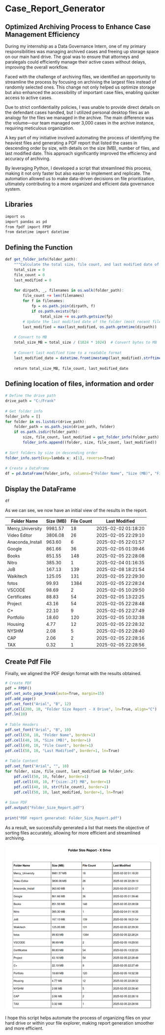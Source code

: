 # Case_Report_Generator
## Optimized Archiving Process to Enhance Case Management Efficiency

During my internship as a Data Governance Intern, one of my primary responsibilities was managing archived cases and freeing up storage space on our main hard drive. The goal was to ensure that attorneys and paralegals could efficiently manage their active cases without delays, improving the overall workflow.

Faced with the challenge of archiving files, we identified an opportunity to streamline the process by focusing on archiving the largest files instead of randomly selected ones. This change not only helped us optimize storage but also enhanced the accessibility of important case files, enabling quicker access to active cases.

Due to strict confidentiality policies, I was unable to provide direct details on the defendant cases handled, but I utilized personal desktop files as an analogy for the files we managed in the archive. The main difference was the volume—our team managed over 3,000 cases in the archive instance, requiring meticulous organization.

A key part of my initiative involved automating the process of identifying the heaviest files and generating a PDF report that listed the cases in descending order by size, with details on the size (MB), number of files, and last modified date. This approach significantly improved the efficiency and accuracy of archiving.

By leveraging Python, I developed a script that streamlined this process, making it not only faster but also easier to implement and replicate. The automation allowed us to make data-driven decisions on file prioritization, ultimately contributing to a more organized and efficient data governance system.

## Libraries
```r
import os
import pandas as pd
from fpdf import FPDF
from datetime import datetime
```
## Defining the Function
```r
def get_folder_info(folder_path):
    """Calculate the total size, file count, and last modified date of a folder."""
    total_size = 0
    file_count = 0
    last_modified = 0
    
    for dirpath, _, filenames in os.walk(folder_path):
        file_count += len(filenames)
        for f in filenames:
            fp = os.path.join(dirpath, f)
            if os.path.exists(fp):
                total_size += os.path.getsize(fp)
        # Update the last modified date of the folder (most recent file modification)
        last_modified = max(last_modified, os.path.getmtime(dirpath))
    
    # Convert to MB
    total_size_MB = total_size / (1024 * 1024)  # Convert bytes to MB
    
    # Convert last modified time to a readable format
    last_modified_date = datetime.fromtimestamp(last_modified).strftime('%Y-%m-%d %H:%M:%S')
    
    return total_size_MB, file_count, last_modified_date
```
## Defining location of files, information and order
```r
# Define the drive path
drive_path = "C:/Frank"

# Get folder info
folder_info = []
for folder in os.listdir(drive_path):
    folder_path = os.path.join(drive_path, folder)
    if os.path.isdir(folder_path):
        size, file_count, last_modified = get_folder_info(folder_path)
        folder_info.append((folder, size, file_count, last_modified))

# Sort folders by size in descending order
folder_info.sort(key=lambda x: x[1], reverse=True)

# Create a DataFrame
df = pd.DataFrame(folder_info, columns=["Folder Name", "Size (MB)", "File Count", "Last Modified"])
```
## Display the DataFrame
```r
df
```
As we can see, we now have an initial view of the results in the report.

| Folder Name        | Size (MB)  | File Count | Last Modified          |
|--------------------|------------|------------|------------------------|
| Mercy_University   | 9981.57    | 18         | 2025-02-02 01:18:20    |
| Video Editor       | 3806.08    | 26         | 2025-02-05 22:29:10    |
| Anaconda_Install   | 963.60     | 6          | 2025-02-05 22:01:57    |
| Google             | 861.66     | 36         | 2025-02-05 01:39:46    |
| Books              | 851.55     | 148        | 2025-02-05 22:28:08    |
| Nitro              | 385.30     | 1          | 2025-02-04 01:16:35    |
| JoB                | 167.13     | 139        | 2025-02-08 18:21:54    |
| Waikitech          | 125.05     | 131        | 2025-02-05 22:29:30    |
| fotos              | 99.93      | 1384       | 2025-02-05 22:28:24    |
| VSCODE             | 98.69      | 2          | 2025-02-05 10:29:50    |
| Certificates       | 88.83      | 54         | 2025-02-05 13:22:25    |
| Project            | 43.16      | 54         | 2025-02-05 22:28:48    |
| C+                 | 22.10      | 9          | 2025-02-05 22:27:49    |
| Portfolio          | 18.60      | 120        | 2025-02-05 10:32:38    |
| Housing            | 4.77       | 12         | 2025-02-05 22:28:32    |
| NYSHM              | 2.08       | 5          | 2025-02-05 22:28:40    |
| CAP                | 2.06       | 2          | 2025-02-05 22:28:16    |
| TAX                | 0.32       | 1          | 2025-02-05 22:28:56    |

## Create Pdf File

Finally, we aligned the PDF design format with the results obtained.
```r
# Create PDF
pdf = FPDF()
pdf.set_auto_page_break(auto=True, margin=15)
pdf.add_page()
pdf.set_font("Arial", "B", 12)
pdf.cell(200, 10, "Folder Size Report - X Drive", ln=True, align="C")
pdf.ln(10)

# Table Headers
pdf.set_font("Arial", "B", 10)
pdf.cell(50, 10, "Folder Name", border=1)
pdf.cell(40, 10, "Size (MB)", border=1)
pdf.cell(40, 10, "File Count", border=1)
pdf.cell(50, 10, "Last Modified", border=1, ln=True)

# Table Content
pdf.set_font("Arial", "", 10)
for folder, size, file_count, last_modified in folder_info:
    pdf.cell(50, 10, folder, border=1)
    pdf.cell(40, 10, f"{size:.2f} MB", border=1)
    pdf.cell(40, 10, str(file_count), border=1)
    pdf.cell(50, 10, last_modified, border=1, ln=True)

# Save PDF
pdf.output("Folder_Size_Report.pdf")

print("PDF report generated: Folder_Size_Report.pdf")
```
As a result, we successfully generated a list that meets the objective of sorting files accurately, allowing for more efficient and streamlined archiving. 

![Alt text](https://github.com/FrankCoRa/Report_Generator/blob/main/Files_Report.png)

I hope this script helps automate the process of organizing files on your hard drive or within your file explorer, making report generation smoother and more efficient.



